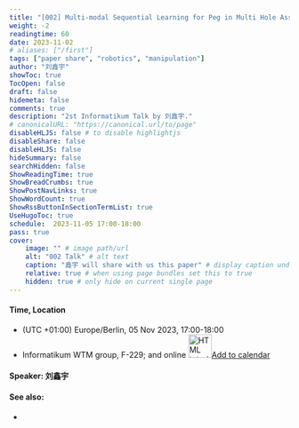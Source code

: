 ```yaml
---
title: "[002] Multi-modal Sequential Learning for Peg in Multi Hole Assembly"
weight: -2
readingtime: 60
date: 2023-11-02
# aliases: ["/first"]
tags: ["paper share", "robotics", "manipulation"]
author: "刘鑫宇"
showToc: true
TocOpen: false
draft: false
hidemeta: false
comments: true
description: "2st Informatikum Talk by 刘鑫宇."
# canonicalURL: "https://canonical.url/to/page"
disableHLJS: false # to disable highlightjs
disableShare: false
disableHLJS: false
hideSummary: false
searchHidden: false
ShowReadingTime: true
ShowBreadCrumbs: true
ShowPostNavLinks: true
ShowWordCount: true
ShowRssButtonInSectionTermList: true
UseHugoToc: true
schedule:  2023-11-05 17:00-18:00
pass: true
cover:
    image: "" # image path/url
    alt: "002 Talk" # alt text
    caption: "鑫宇 will share with us this paper" # display caption under cover
    relative: true # when using page bundles set this to true
    hidden: true # only hide on current single page
---
```




#### Time, Location

- (UTC +01:00) Europe/Berlin, 05 Nov 2023, 17:00-18:00
- Informatikum WTM group, F-229; and online
<a href="https://calndr.link/event/c84WFTNbiD"><img src="/addtocalendar.png" alt="HTML tutorial" style="width:42px;height:auto;float:center;">Add to calendar</a>


#### Speaker: 刘鑫宇

#### See also:
-
